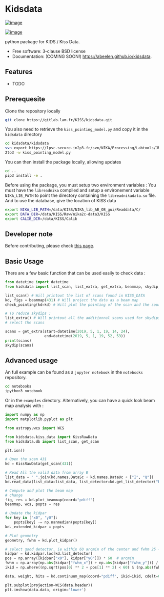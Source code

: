 Kidsdata
========

[![image](https://img.shields.io/travis/abeelen/kidsdata.svg)](https://travis-ci.org/abeelen/kidsdata)

[![image](https://img.shields.io/pypi/v/kidsdata.svg)](https://pypi.python.org/pypi/kidsdata)

python package for KIDS / Kiss Data.

-   Free software: 3-clause BSD license
-   Documentation: (COMING SOON!) <https://abeelen.github.io/kidsdata>.

Features
--------

-   TODO


## Prerequesite

Clone the repository locally
```bash
git clone https://gitlab.lam.fr/KISS/kidsdata.git
```

You also need to retrieve the `kiss_pointing_model.py` and copy it in the `kidsdata` directory

```bash
cd kidsdata/kidsdata
svn export https://lpsc-secure.in2p3.fr/svn/NIKA/Processing/Labtools/JM/KISS/kiss_pointing_model.py
2to3 -w kiss_pointing_model.py
```

You can then install the package locally, allowing updates
```bash
cd ..
pip3 install -e .
```

Before using the package, you must setup two environment variables :
You must have the `libreadnika` compiled and setup a environement variable `NIKA_LIB_PATH` to point the directory containing the `libreadnikadata.so` file. And to use the database, give the location of KISS data


```bash
export NIKA_LIB_PATH=/data/KISS/NIKA_lib_AB_OB_gui/Readdata/C/
export DATA_DIR=/data/KISS/Raw/nika2c-data3/KISS
export CALIB_DIR=/data/KISS/Calib
```

## Developer note

Before contributing, please check [this page](./developer_note.md).


## Basic Usage
There are a few basic function that can be used easily to check data :
```python
from datetime import datetime
from kidsdata import list_scan, list_extra, get_extra, beammap, skydip, check_pointing

list_scan() # Will printout the list of scans found in KISS_DATA
kd, figs = beammap(431) # Will project the data as a beam map
check_pointing(kd=kd) # Will plot the pointing of the scan and the source reusing the previously read KissRawData object

# To reduce skydips :
list_extra() # Will printout all the additionnal scans used for skydips in KISS_DATA
# select the scans

scans = get_extra(start=datetime(2019, 5, 1, 19, 14, 24),
                  end=datetime(2019, 5, 1, 19, 52, 53))
print(scans)
skydip(scans)
```
## Advanced usage


An full example can be found as a `jupyter notebook` in the `notebooks` repository.

```bash
cd notebooks
ipython3 notebook
```

Or in the `examples` directory. Alternatively, you can have a quick look beam map analysis with :

```python
import numpy as np
import matplotlib.pyplot as plt

from astropy.wcs import WCS

from kidsdata.kiss_data import KissRawData
from kidsdata.db import list_scan, get_scan

plt.ion()

# Open the scan 431
kd = KissRawData(get_scan(431))

# Read All the valid data from array B
list_data = " ".join(kd.names.DataSc + kd.names.DataUc + ["I", "Q"])
kd.read_data(list_data=list_data, list_detector=kd.get_list_detector("B", flag=0), silent=True)

# Compute and plot the beam map
# change
fig, res = kd.plot_beammap(coord="pdiff")
beammap, wcs, popts = res

# Update the kidpar
for key in ["x0", "y0"]:
    popts[key] -= np.nanmedian(popts[key])
kd._extended_kidpar = popts

# Plot geometry
geometry, fwhm = kd.plot_kidpar()

# select good detector, ie within 60 arcmin of the center and fwhm 25 +- 10
kidpar = kd.kidpar.loc[kd.list_detector]
pos = np.array([kidpar["x0"], kidpar["y0"]]) * 60  # arcmin
fwhm = np.array(np.abs(kidpar["fwhm_x"]) + np.abs(kidpar["fwhm_y"])) / 2 * 60
ikid = np.where((np.sqrt(pos[0] ** 2 + pos[1] ** 2) < 60) & (np.abs(fwhm - 25) < 10))[0]

data, weight, hits = kd.continuum_map(coord="pdiff", ikid=ikid, cdelt=0.05)

plt.subplot(projection=WCS(data.header))
plt.imshow(data.data, origin='lower')

```
